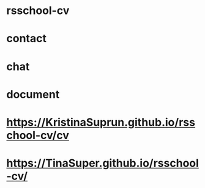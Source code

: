 # rsschool-cv
# contact
# chat
# document 
# https://KristinaSuprun.github.io/rsschool-cv/cv
# https://TinaSuper.github.io/rsschool-cv/
